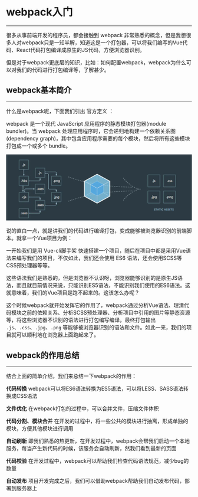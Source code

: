 # webpack入门

---

很多从事前端开发的程序员，都会接触到 webpack 非常熟悉的概念，但是我想很多人对webpack只是一知半解，知道这是一个打包器，可以将我们编写的Vue代码、React代码打包编译成原生的JS代码，方便浏览器识别。

但是对于webpack更底层的知识，比如：如何配置webpack，webpack为什么可以对我们的代码进行打包编译等，了解甚少。

## webpack基本简介

---

什么是webpack呢，下面我们引出 官方定义 ：

webpack 是一个现代 JavaScript 应用程序的静态模块打包器(module bundler)。当 webpack 处理应用程序时，它会递归地构建一个依赖关系图(dependency graph)，其中包含应用程序需要的每个模块，然后将所有这些模块打包成一个或多个 bundle。

![img](../img/js/webpack/1.png)

说的直白一点，就是讲我们的代码进行编译打包，变成能够被浏览器识别的前端脚本。就拿一个Vue项目为例：

一开始我们是用 Vue-cli脚手架 快速搭建一个项目，随后在项目中都是采用Vue语法来编写我们的项目，不仅如此，我们还会使用 ES6 语法，还会使用SCSS等CSS预处理器等等。

这些语法我们是熟悉的，但是浏览器不认识呀，浏览器能够识别的是原生JS语法，而且就目前情况来说，只能识别ES5语法，不能识别我们使用的ES6语法。这就意味着，我们的Vue项目是跑不起来的。这该怎么办呢？

这个时候webpack就开始发挥它的作用了，webpack通过分析Vue语法、理清代码模块之前的依赖关系、分析SCSS预处理器、分析项目中引用的图片等静态资源等，将这些浏览器不识别的语法进行打包编写编译，最终打包输出 `.js`、`.css`、`.jpg`、`.png` 等能够被浏览器识别的语法和文件。如此一来，我们的项目就可以顺利地在浏览器上面跑起来了。

## webpack的作用总结

---

结合上面的简单介绍，我们来总结一下webpack的作用：

**代码转换**
webpack可以将ES6语法转换为ES5语法，可以将LESS、SASS语法转换成CSS语法

**文件优化**
在webpack打包的过程中，可以合并文件，压缩文件体积

**代码分割、模块合并**
在开发的过程中，将一些公共的模块进行抽离，形成单独的模块，方便其他模块进行调用

**自动刷新**
即我们熟悉的热更新，在开发过程中，webpack会帮我们启动一个本地服务，每当产生新代码的时候，该服务会自动刷新，然我们看到最新的页面

**代码校验**
在开发过程中，webpack可以帮助我们检查代码语法规范，减少bug的数量

**自动发布**
项目开发完成之后，我们可以借助webpack帮助我们自动发布代码，部署到服务器上

